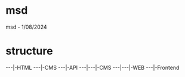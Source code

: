# msd
msd - 1/08/2024

# structure

---|-HTML
---|-CMS
---|-API
---|---|-CMS
---|---|-WEB
---|-Frontend
